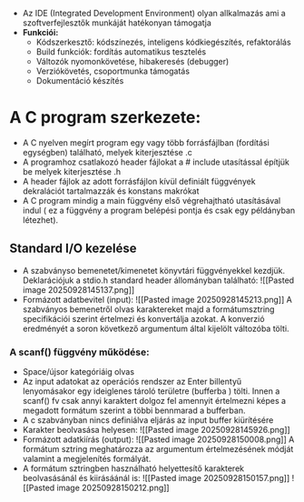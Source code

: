 - Az IDE (Integrated Development Environment) olyan allkalmazás ami a szoftverfejlesztők munkáját hatékonyan támogatja
- **Funkciói:**
	- Kódszerkesztő: kódszínezés, inteligens kódkiegészítés, refaktorálás
	- Build funkciók: fordítás automatikus tesztelés
	- Változók nyomonkövetése, hibakeresés (debugger)
	- Verziókövetés, csoportmunka támogatás
	- Dokumentáció készítés
# A C program szerkezete:
- A C nyelven megírt program egy vagy több forrásfájlban (fordítási egységben) található, melyek kiterjesztése .c
- A programhoz csatlakozó header fájlokat a # include utasítással építjük be melyek kiterjesztése .h
- A header fájlok az adott forrásfájlon kívül definiált függvények dekralációt tartalmazzák és konstans makrókat
- A C program mindig a main függvény első végrehajtható utasításával indul ( ez a függvény a program belépési pontja és csak egy példányban létezhet).
## Standard I/O kezelése
- A szabványso bemenetet/kimenetet könyvtári függvényekkel kezdjük. Deklarációjuk a stdio.h standard header állományban található:
![[Pasted image 20250928145137.png]]
- Formázott adatbevitel (input):
![[Pasted image 20250928145213.png]]
A szabványos bemenetről olvas karaktereket majd a formátumsztring specifikációi szerint értelmezi és konvertálja azokat. A konverzió eredményét a soron következő argumentum által kijelölt változóba tölti.
### A scanf() függvény működése:
- Space/újsor kategóriáig olvas
- Az input adatokat az operációs rendszer az Enter billentyű lenyomásakor egy ideiglenes tároló területre (bufferba ) tölti. Innen a scanf() fv csak annyi karaktert dolgoz fel amennyit értelmezni képes a megadott formátum szerint a többi bennmarad a bufferban.
- A c szabványban nincs definiálva eljárás az input buffer kiürítésére
- Karakter beolvasása helyesen:
![[Pasted image 20250928145926.png]]
- Formázott adatkiírás (output):
![[Pasted image 20250928150008.png]]
A formátum sztring meghatározza az argumentum értelmezésének módját valamint a megjelenítés formályát.
- A formátum sztringben használható helyettesítő karakterek beolvasásánál és kiirásáánál is:
![[Pasted image 20250928150157.png]]
![[Pasted image 20250928150212.png]]
